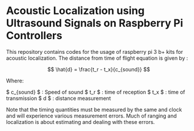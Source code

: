 # Acoustic Localization using Ultrasound Signals on Raspberry Pi Controllers

This repository contains codes for the usage of raspberry pi 3 b+ kits for acoustic localization.
The distance from time of flight equation is given by :

$$ \hat{d} = \frac{t_r - t_x}{c_{sound}} $$

Where:

  $ c_{sound} $ : Speed of sound
  $ t_r $ : time of reception
  $ t_x $ : time of transmission
  $ d $ : distance measurement
  
Note that the timing quantities must be measured by the same and clock and will experience various measurement errors. Much of ranging and localization is about estimating and dealing with these errors.
